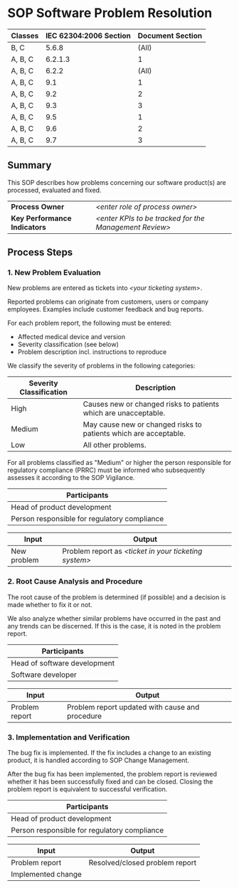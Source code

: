 # SOP Software Problem Resolution

| Classes | IEC 62304:2006 Section | Document Section |
|---------|------------------------|------------------|
| B, C    | 5.6.8                  | (All)            |
| A, B, C | 6.2.1.3                | 1                |
| A, B, C | 6.2.2                  | (All)            |
| A, B, C | 9.1                    | 1                |
| A, B, C | 9.2                    | 2                |
| A, B, C | 9.3                    | 3                |
| A, B, C | 9.5                    | 1                |
| A, B, C | 9.6                    | 2                |
| A, B, C | 9.7                    | 3                |

## Summary

This SOP describes how problems concerning our software product(s) are processed, evaluated and fixed.

|                                |                                                          |
|--------------------------------|----------------------------------------------------------|
| **Process Owner**              | *\<enter role of process owner\>*                        |
| **Key Performance Indicators** | *\<enter KPIs to be tracked for the Management Review\>* |

## Process Steps

### 1. New Problem Evaluation

New problems are entered as tickets into *\<your ticketing system\>*.

Reported problems can originate from customers, users or company employees. Examples include customer feedback
and bug reports.

For each problem report, the following must be entered:

 * Affected medical device and version
 * Severity classification (see below)
 * Problem description incl. instructions to reproduce

We classify the severity of problems in the following categories:

| Severity Classification | Description                                                      |
|-------------------------|------------------------------------------------------------------|
| High                    | Causes new or changed risks to patients which are unacceptable.  |
| Medium                  | May cause new or changed risks to patients which are acceptable. |
| Low                     | All other problems.                                              |

For all problems classified as "Medium" or higher the person responsible for regulatory compliance (PRRC) must
be informed who subsequently assesses it according to the SOP Vigilance.

| Participants                                 |
|----------------------------------------------|
| Head of product development                  |
| Person responsible for regulatory compliance |

| Input       | Output                                                  |
|-------------|---------------------------------------------------------|
| New problem | Problem report as *\<ticket in your ticketing system\>* |

### 2. Root Cause Analysis and Procedure

The root cause of the problem is determined (if possible) and a decision is made whether to fix it or not.

We also analyze whether similar problems have occurred in the past and any trends can be discerned. If this is
the case, it is noted in the problem report.

| Participants                 |
|------------------------------|
| Head of software development |
| Software developer           |


| Input          | Output                                          |
|----------------|-------------------------------------------------|
| Problem report | Problem report updated with cause and procedure |

### 3. Implementation and Verification

The bug fix is implemented. If the fix includes a change to an existing product, it is handled according to
SOP Change Management.

After the bug fix has been implemented, the problem report is reviewed whether it has been successfully fixed
and can be closed. Closing the problem report is equivalent to successful verification.

| Participants                                 |
|----------------------------------------------|
| Head of product development                  |
| Person responsible for regulatory compliance |

| Input              | Output                         |
|--------------------|--------------------------------|
| Problem report     | Resolved/closed problem report |
| Implemented change |                                |
